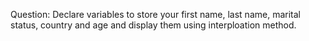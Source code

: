 Question: Declare variables to store your first name, last name, marital status, country and age and display them using interploation method.
